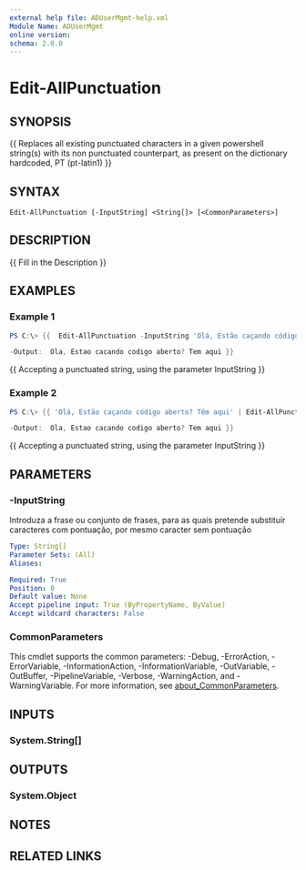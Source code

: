 ```yaml
---
external help file: ADUserMgmt-help.xml
Module Name: ADUserMgmt
online version:
schema: 2.0.0
---
```


# Edit-AllPunctuation

## SYNOPSIS
{{ Replaces all existing punctuated characters in a given powershell string(s) with its non punctuated counterpart, as present on the dictionary hardcoded, PT (pt-latin1) }}

## SYNTAX

```
Edit-AllPunctuation [-InputString] <String[]> [<CommonParameters>]
```

## DESCRIPTION
{{ Fill in the Description }}

## EXAMPLES

### Example 1
```powershell
PS C:\> {{  Edit-AllPunctuation -InputString 'Olá, Estão caçando código aberto? Têm aqui'

-Output:  Ola, Estao cacando codigo aberto? Tem aqui }}
```

{{ Accepting a punctuated string, using the parameter InputString }}

### Example 2
```powershell
PS C:\> {{ 'Olá, Estão caçando código aberto? Têm aqui' | Edit-AllPunctuation

-Output:  Ola, Estao cacando codigo aberto? Tem aqui }}
```

{{ Accepting a punctuated string, using the parameter InputString }}

## PARAMETERS

### -InputString
Introduza a frase ou conjunto de frases, para as quais pretende substituir caracteres com pontuação, por mesmo caracter sem pontuação

```yaml
Type: String[]
Parameter Sets: (All)
Aliases:

Required: True
Position: 0
Default value: None
Accept pipeline input: True (ByPropertyName, ByValue)
Accept wildcard characters: False
```

### CommonParameters
This cmdlet supports the common parameters: -Debug, -ErrorAction, -ErrorVariable, -InformationAction, -InformationVariable, -OutVariable, -OutBuffer, -PipelineVariable, -Verbose, -WarningAction, and -WarningVariable. For more information, see [about_CommonParameters](http://go.microsoft.com/fwlink/?LinkID=113216).

## INPUTS

### System.String[]
## OUTPUTS

### System.Object
## NOTES

## RELATED LINKS
